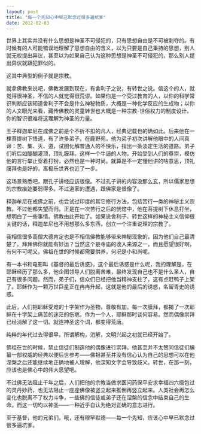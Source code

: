 ```yaml
---
layout: post
title: "每一个先知心中早已默念过很多遍坑爹"
date: 2012-02-03
---
```


世界上其实并没有什么思想是神圣不可侵犯的，只有思想自由是不可被剥夺的。有时候有的人可能错误地理解了思想自由的含义，以为只要是自己秉持的思想，别人就无权提出异议，甚至以为如果自己认为这种思想是神圣不可侵犯的，那么别人提出异议就跟犯罪似的。

这其中典型的例子就是宗教。

就拿佛教来说吧，佛教发展到现在，有舍利子之说，有转世之说。信这个的人，就觉得很神圣，不信的人就觉得很荒谬。如果你是一个受过教育的人，以你的科学常识判断应该知道舍利子不会是什么神秘物质，大概是一种化学反应的生成物；以你的人文眼光来看，藏传佛教的灵童转世也大概是一种宗教-世俗权力的制度设计。你的智识很难将这理解为神圣的力量。

王子释迦牟尼在成佛之前是个不折不扣的凡人，经典记载也的确如此。后来他在一棵菩提树下悟道，有了许多弟子。在鹿野苑，他为弟子初次讲解他眼中的人间真谛：苦、集、灭、道，试图化解普通人的不快乐，指出一条淡定生活的道路。弟子们听后如醍醐灌顶，顶礼膜拜。这样一个牛逼的人物，开始受到人们的尊崇，模仿他的言行举止穿着打扮，必然也是一种时尚。就算是不一定懂他讲的啥意思，顶礼膜拜也是好的，离极乐世界也近了一步。

这场景熟悉吧，跟孔子讲经应该很像。不过孔子讲的内容没那么玄，所以儒家思想的宗教痕迹要弱得多。不过道家的遭遇，跟佛家是很像了。

释迦牟尼在成佛之前，也尝试过印度的其它修行方法，包括苦行一类的神秘主义宗教。不过他都失望而归。正是在一次苦行之后的恍惚中，他在菩提树下休息打坐，想明白了一些事情。佛教由此开始了。如果说舍利子、转世这样的神秘主义信仰很关键的话，释迦牟尼也不用想那么多东西，创立一个注重说理的宗教了。

我相信很多高僧大德肯定也是不相信佛教能够带来神秘现象的，因为他们自己最清楚了。拜拜佛你就能有好运？当然这个是寺庙的收入来源之一，而且愿望很好啊，有何不可呢又。佛祖在世的时候都需要供养，何况是小和尚呢。

有一本书和电影叫《基督的最后诱惑》，这个最后诱惑是什么呢，我的理解是，在耶稣经历了那么多，他企图领导人们脱离苦难，最终发现自己也不是什么圣人，自己有很多问题。然而，弟子们，信众们已经把他当精神支柱了，这有点赶鸭子上架了。耶稣作为一颗万世巨星正在冉冉升起，这就是他的最后的诱惑，名留青史的诱惑。

此后，人们把耶稣受难的十字架作为圣物，尊敬有加。每一次膜拜，都揭了一次耶稣在十字架上痛苦的迷茫的伤疤。作为一个人，耶稣那时谈何容易。然而偶像崇拜已经消解了这一切。就连神圣这个词，都变得荒唐。

纯粹的年代过去得很早，所谓解构，消解，文明兴起之初就已经开始了。

佛祖在世的时候，禁止信徒们制造他的偶像进行崇拜。他甚至并不太赞同信徒们编纂一部权威的经典以便后世参考——佛祖甚至并没有信心认为自己的思想可以在他涅槃之后还能继续地正确地被人理解，他深知文字会导致歧义。转世，在那一刻，应该也是佛心中的伟大愿望吧。

不过佛无法阻止千年之后，人们把他的宗教当做求医问药保平安求幸福四六级包过的灵丹妙药，也无法阻止一座座佛像被竖立起来推倒再竖立起来。人类社会再怎么变化也脱离不了权力斗争，一些佛的信徒或弟子还在涅槃的信念中结束自己的生命。而这一切均以神圣——一种近乎自认为绝对正确的意志进行。

至于基督，他的兄弟们，哦，还有穆罕默德——每一个先知，应该心中早已默念过很多遍坑爹。